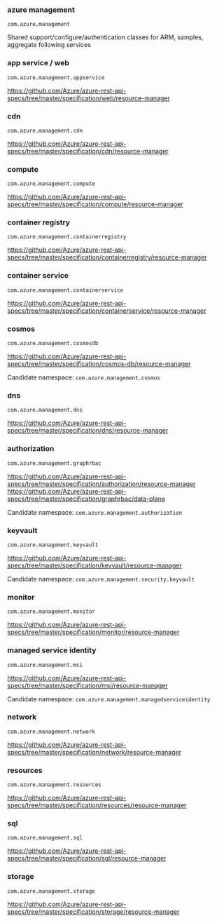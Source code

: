### azure management

`com.azure.management`

Shared support/configure/authentication classes for ARM, samples, aggregate following services

### app service / web

`com.azure.management.appservice`

https://github.com/Azure/azure-rest-api-specs/tree/master/specification/web/resource-manager

### cdn

`com.azure.management.cdn`

https://github.com/Azure/azure-rest-api-specs/tree/master/specification/cdn/resource-manager

### compute

`com.azure.management.compute`

https://github.com/Azure/azure-rest-api-specs/tree/master/specification/compute/resource-manager

### container registry

`com.azure.management.containerregistry`

https://github.com/Azure/azure-rest-api-specs/tree/master/specification/containerregistry/resource-manager

### container service

`com.azure.management.containerservice`

https://github.com/Azure/azure-rest-api-specs/tree/master/specification/containerservice/resource-manager

### cosmos

`com.azure.management.cosmosdb`

https://github.com/Azure/azure-rest-api-specs/tree/master/specification/cosmos-db/resource-manager

Candidate namespace: `com.azure.management.cosmos`

### dns

`com.azure.management.dns`

https://github.com/Azure/azure-rest-api-specs/tree/master/specification/dns/resource-manager

### authorization

`com.azure.management.graphrbac`

https://github.com/Azure/azure-rest-api-specs/tree/master/specification/authorization/resource-manager
https://github.com/Azure/azure-rest-api-specs/tree/master/specification/graphrbac/data-plane

Candidate namespace: `com.azure.management.authorization`

### keyvault

`com.azure.management.keyvault`

https://github.com/Azure/azure-rest-api-specs/tree/master/specification/keyvault/resource-manager

Candidate namespace: `com.azure.management.security.keyvault`

### monitor

`com.azure.management.monitor`

https://github.com/Azure/azure-rest-api-specs/tree/master/specification/monitor/resource-manager

### managed service identity

`com.azure.management.msi`

https://github.com/Azure/azure-rest-api-specs/tree/master/specification/msi/resource-manager

Candidate namespace: `com.azure.management.managedserviceidentity`

### network

`com.azure.management.network`

https://github.com/Azure/azure-rest-api-specs/tree/master/specification/network/resource-manager

### resources

`com.azure.management.resources`

https://github.com/Azure/azure-rest-api-specs/tree/master/specification/resources/resource-manager

### sql

`com.azure.management.sql`

https://github.com/Azure/azure-rest-api-specs/tree/master/specification/sql/resource-manager

### storage

`com.azure.management.storage`

https://github.com/Azure/azure-rest-api-specs/tree/master/specification/storage/resource-manager
